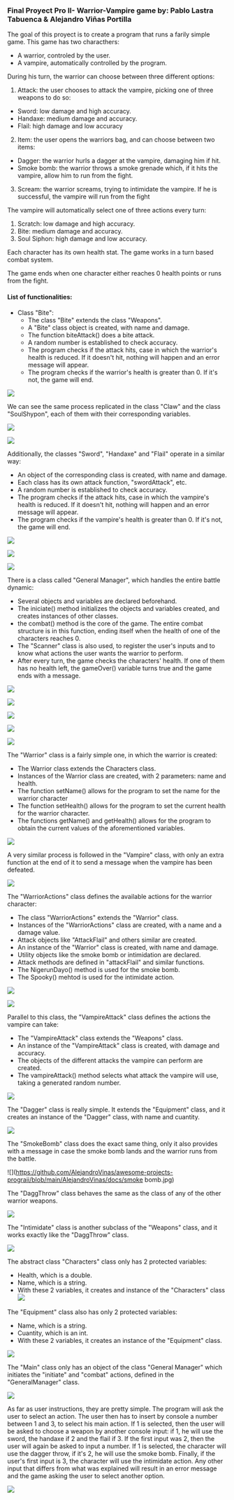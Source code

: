### Final Proyect Pro II- Warrior-Vampire game                          by: Pablo Lastra Tabuenca & Alejandro Viñas Portilla

The goal of this proyect is to create a program that runs a farily simple game. This game has two characthers:

- A warrior, controled by the user.
- A vampire, automatically controlled by the program. 

During his turn, the warrior can choose between three different options:

1. Attack: the user chooses to attack the vampire, picking one of three weapons to do so:
  - Sword: low damage and high accuracy.
  - Handaxe: medium damage and accuracy.
  - Flail: high damage and low accuracy

2. Item: the user opens the warriors bag, and can choose between two items:
  - Dagger: the warrior hurls a dagger at the vampire, damaging him if hit.
  - Smoke bomb: the warrior throws a smoke grenade which, if it hits the vampire, allow him to run from the fight.

3. Scream: the warrior screams, trying to intimidate the vampire. If he is successful, the vampire will run from the fight

The vampire will automatically select one of three actions every turn:

1. Scratch: low damage and high accuracy.
2. Bite: medium damage and accuracy.
3. Soul Siphon: high damage and low accuracy.

Each character has its own health stat. The game works in a turn based combat system.

The game ends when one character either reaches 0 health points or runs from the fight.

#### List of functionalities:

- Class "Bite":
  - The class "Bite" extends the class "Weapons".
  - A "Bite" class object is created, with name and damage.
  - The function biteAttack() does a bite attack.
  - A random number is established to check accuracy.
  - The program checks if the attack hits, case in which the warrior's health is reduced. If it doesn't hit, nothing will happen and an error message will appear.
  - The program checks if the warrior's health is greater than 0. If it's not, the game will end.

![](https://github.com/AlejandroVinas/awesome-projects-prograii/blob/main/AlejandroVinas/docs/bite.jpg)

We can see the same process replicated in the class "Claw" and the class "SoulShypon", each of them with their corresponding variables.

![](https://github.com/AlejandroVinas/awesome-projects-prograii/blob/main/AlejandroVinas/docs/Claw.jpg)

![](https://github.com/AlejandroVinas/awesome-projects-prograii/blob/main/AlejandroVinas/docs/soul.jpg)

Additionally, the classes "Sword", "Handaxe" and "Flail" operate in a similar way:

- An object of the corresponding class is created, with name and damage.
- Each class has its own attack function, "swordAttack", etc.
- A random number is established to check accuracy.
- The program checks if the attack hits, case in which the vampire's health is reduced. If it doesn't hit, nothing will happen and an error message will appear.
- The program checks if the vampire's health is greater than 0. If it's not, the game will end.

![](https://github.com/AlejandroVinas/awesome-projects-prograii/blob/main/AlejandroVinas/docs/sword.jpg)

![](https://github.com/AlejandroVinas/awesome-projects-prograii/blob/main/AlejandroVinas/docs/Handaxe.jpg)

![](https://github.com/AlejandroVinas/awesome-projects-prograii/blob/main/AlejandroVinas/docs/Flail.jpg)

There is a class called "General Manager", which handles the entire battle dynamic:
  - Several objects and variables are declared beforehand.
  - The iniciate() method initializes the objects and variables created, and creates instances of other classes.
  - the combat() method is the core of the game. The entire combat structure is in this function, ending itself when the health of one of the characters reaches 0.
  - The "Scanner" class is also used, to register the user's inputs and to know what actions the user wants the warrior to perform.
  - After every turn, the game checks the characters' health. If one of them has no health left, the gameOver() variable turns true and the game ends with a message.

![](https://github.com/AlejandroVinas/awesome-projects-prograii/blob/main/AlejandroVinas/docs/GM1.jpg)

![](https://github.com/AlejandroVinas/awesome-projects-prograii/blob/main/AlejandroVinas/docs/GM2.jpg)

![](https://github.com/AlejandroVinas/awesome-projects-prograii/blob/main/AlejandroVinas/docs/GM3.jpg)

![](https://github.com/AlejandroVinas/awesome-projects-prograii/blob/main/AlejandroVinas/docs/GM4.jpg)

![](https://github.com/AlejandroVinas/awesome-projects-prograii/blob/main/AlejandroVinas/docs/GM5.jpg)

The "Warrior" class is a fairly simple one, in which the warrior is created:
  - The Warrior class extends the Characters class.
  - Instances of the Warrior class are created, with 2 parameters: name and health.
  - The function setName() allows for the program to set the name for the warrior character
  - The function setHealth() allows for the program to set the current health for the warrior character.
  - The functions getName() and getHealth() allows for the program to obtain the current values of the aforementioned variables.

![](https://github.com/AlejandroVinas/awesome-projects-prograii/blob/main/AlejandroVinas/docs/warrior.jpg)

A very similar process is followed in the "Vampire" class, with only an extra function at the end of it to send a message when the vampire has been defeated.

![](https://github.com/AlejandroVinas/awesome-projects-prograii/blob/main/AlejandroVinas/docs/vampire.jpg)

The "WarriorActions" class defines the available actions for the warrior character:
  - The class "WarriorActions" extends the "Warrior" class.
  - Instances of the "WarriorActions" class are created, with a name and a damage value.
  - Attack objects like "AttackFlail" and others similar are created.
  - An instance of the "Warrior" class is created, with name and damage.
  - Utility objects like the smoke bomb or intimidation are declared.
  - Attack methods are defined in "attackFlail" and similar functions.
  - The NigerunDayo() method is used for the smoke bomb.
  - The Spooky() mehtod is used for the intimidate action.

![](https://github.com/AlejandroVinas/awesome-projects-prograii/blob/main/AlejandroVinas/docs/WA1.jpg)

![](https://github.com/AlejandroVinas/awesome-projects-prograii/blob/main/AlejandroVinas/docs/WA2.jpg)

Parallel to this class, the "VampireAttack" class defines the actions the vampire can take:
  - The "VampireAttack" class extends the "Weapons" class.
  - An instance of the "VampireAttack" class is created, with damage and accuracy.
  - The objects of the different attacks the vampire can perform are created.
  - The vampireAttack() method selects what attack the vampire will use, taking a generated random number.

![](https://github.com/AlejandroVinas/awesome-projects-prograii/blob/main/AlejandroVinas/docs/VA.jpg)

The "Dagger" class is really simple. It extends the "Equipment" class, and it creates an instance of the "Dagger" class, with name and cuantity.

![](https://github.com/AlejandroVinas/awesome-projects-prograii/blob/main/AlejandroVinas/docs/Dagger.jpg)

The "SmokeBomb" class does the exact same thing, only it also provides with a message in case the smoke bomb lands and the warrior runs from the battle.

![](https://github.com/AlejandroVinas/awesome-projects-prograii/blob/main/AlejandroVinas/docs/smoke bomb.jpg)

The "DaggThrow" class behaves the same as the class of any of the other warrior weapons.

![](https://github.com/AlejandroVinas/awesome-projects-prograii/blob/main/AlejandroVinas/docs/DaggThrow.jpg)

The "Intimidate" class is another subclass of the "Weapons" class, and it works exactly like the "DaggThrow" class.

![](https://github.com/AlejandroVinas/awesome-projects-prograii/blob/main/AlejandroVinas/docs/Intimidate.jpg)

The abstract class "Characters" class only has 2 protected variables:
  - Health, which is a double.
  - Name, which is a string.
  - With these 2 variables, it creates and instance of the "Characters" class
![](https://github.com/AlejandroVinas/awesome-projects-prograii/blob/main/AlejandroVinas/docs/Characters.jpg)

The "Equipment" class also has only 2 protected variables:
  - Name, which is a string.
  - Cuantity, which is an int.
  - With these 2 variables, it creates an instance of the "Equipment" class.

![](https://github.com/AlejandroVinas/awesome-projects-prograii/blob/main/AlejandroVinas/docs/Equipment.jpg)

The "Main" class only has an object of the class "General Manager" which initiates the "initiate" and "combat" actions, defined in the "GeneralManager" class.

![](https://github.com/AlejandroVinas/awesome-projects-prograii/blob/main/AlejandroVinas/docs/main.jpg)



As far as user instructions, they are pretty simple. The program will ask the user to select an action. The user then has to insert by console a number between 1 and 3, to select his main action. If 1 is selected, then the user will be asked to choose a weapon by another console input: if 1, he will use the sword, the handaxe if 2 and the flail if 3. If the first input was 2, then the user will again be asked to input a number. If 1 is selected, the character will use the dagger throw, if it's 2, he will use the smoke bomb. Finally, if the user's first input is 3, the character will use the intimidate action. Any other input that differs from what was explained will result in an error message and the game asking the user to select another option.


![](https://plantuml.ctdesarrollo-sdr.org/png/rLQzRjim4Dxz50Iws4Zo0a9Hm4dQfa2JeGwQeUXmbWY9i4Iw51L72FBkfSaJHKgYeo9PwiKKx_lkZyVZfINKDRbaYXBwf2ZFQl90OIzulKYDwAg4GqHq3NbEfHD-_jEmVKMvyiJtXHGn-aOqvQRT5u9705zAO6L4TWCyWwUOqz-uOXNB81hLfX8xUYcgRTJxpK78BCB-2TMUoLxtLG4IKaNb0B1M2j9THCa3ICc4Z2j1m3fLJBDwBNPxWQXRO9myBuZ-dLLwlGIPrmdPACbu_kltAY6FWcMBbmLiQtKqG2pFnOla3nmgsl7iJjg0pgDg4y9qMem5nrhwy7CIG5TZQtrmSNC51LKM2Sb4iosfjTVp1WOrk5GEl3BeaLLCE9gyoA22d0O6BY1D6yreGxC7InpO3FddPCYrNfpbL5qRv78LQjM2DLA6ejfnGYFTyNKWnn_PTi0N__PWOPZrSgR_1cnBztMAxr_1rBAlD-yQeHTcFTUB-WX-Bo-mMw0VXVsQwmd2t-vBs1pGcKVxTRAyjHLZ_FMaKNMdzGJAXYLqOrGl1nV81-KED2vWetxbBkxBLCCB8vkRjmbIFJf8R7veuM2__jFSOKZ7jnVZsUhbt4GTiPZQOPAEJpPgr1k7kHgFs8Z6hvHJ2UKjSAseopwUHKBm6EmkLe9MO1TszuU-Gw8YqlpXOyMuzx1KyEHz1LMGXDLb4NRsI7066JnEQocX_SvgbH2pBFNoevD-mcxKZG19FmqOIJyy9DxQalObj5JUDrBxlXMYfC2jW76MCWrR1jMGQfqmqHJTvDDrHhSnkprgHkImmha1BTXBO5fxOfy6VzzqviGsQtyV-sRIDL1VDdK2hYGU_9A8PlhiLAh3C6Oy_twCuJ5uGKu9CBWfaGqkbDmnlTLeIYj2mMOlnAuTdOVLyRp0cWqZ6GrEWzdv-TIjSgYvLPFD9_Y1EJjOSKFm-OcXPUevxe_wP7WzxD_SjUVmRXDCLx8dVNMeDnZy2m00)
